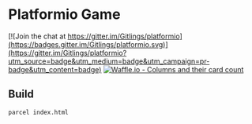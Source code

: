 # Platformio Game

[![Join the chat at https://gitter.im/Gitlings/platformio](https://badges.gitter.im/Gitlings/platformio.svg)](https://gitter.im/Gitlings/platformio?utm_source=badge&utm_medium=badge&utm_campaign=pr-badge&utm_content=badge)
[![Waffle.io - Columns and their card count](https://badge.waffle.io/Gitlings/platformio.svg?columns=all)](https://waffle.io/Gitlings/platformio)

## Build
```bash
parcel index.html
```
